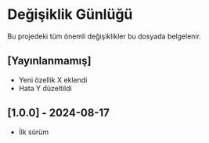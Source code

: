 # Değişiklik Günlüğü

Bu projedeki tüm önemli değişiklikler bu dosyada belgelenir.

## [Yayınlanmamış]
- Yeni özellik X eklendi
- Hata Y düzeltildi

## [1.0.0] - 2024-08-17
- İlk sürüm

